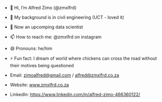 - 👋 Hi, I’m Alfred Zimo (@zmxlfrd)
- 👀 My background is in civil engineering (UCT - loved it)
- 🌱 Now an upcomping data scientist
- 📫 How to reach me: @zmxlfrd on instagram
- 😄 Pronouns: he/him
- ⚡ Fun fact: I dream of world where chickens can cross the road without their motives being questioned

- Email: zimoalfred@gmail.com / alfred@zmxlfrd.co.za
- Website: www.zmxlfrd.co.za
- LinkedIn: https://www.linkedin.com/in/alfred-zimo-466360122/
<!---
zmxlfrd/zmxlfrd is a ✨ special ✨ repository because its `README.md` (this file) appears on your GitHub profile.
You can click the Preview link to take a look at your changes.
--->
